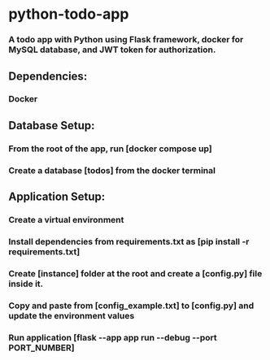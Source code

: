 # python-todo-app
### A todo app with Python using Flask framework, docker for MySQL database, and JWT token for authorization.


## Dependencies:
### Docker

## Database Setup:
### From the root of the app, run [docker compose up]
### Create a database [todos] from the docker terminal



## Application Setup:
### Create a virtual environment
### Install dependencies from requirements.txt as [pip install -r requirements.txt]
### Create [instance] folder at the root and create a [config.py] file inside it.
### Copy and paste from [config_example.txt] to [config.py] and update the environment values
### Run application [flask --app app run --debug --port PORT_NUMBER]
